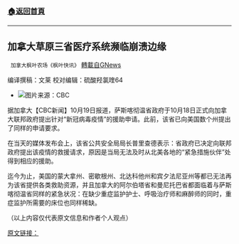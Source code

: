 ###  [:house:返回首頁](https://github.com/ourhimalayas/txt)
---


## 加拿大草原三省医疗系统濒临崩溃边缘
` 加拿大枫叶农场《枫叶快讯》` [轉載自GNews](https://gnews.org/zh-hans/1606915/)

编译撰稿：文莱        校对编辑：硫酸羟氯喹64

- ![](https://assets.gnews.org/wp-content/uploads/2021/10/s-1-edited.jpg)图片来源：CBC


据加拿大【CBC新闻】10月19日报道，萨斯喀彻温省政府于10月18日正式向加拿大联邦政府提出针对“新冠病毒疫情”的援助申请。此前，该省已向美国数个州提出了同样的申请要求。

在当天的媒体发布会上，该省公共安全局局长普里查德表示：省政府已决定向联邦政府提出该疫情的救援请求，原因是当局无法及时从北美各地的“紧急措施伙伴”处得到相应的援助。

迄今为止，美国的蒙大拿州、密歇根州、北达科他州和宾夕法尼亚州等都已无法再为该省提供各类救助资源，并且加拿大的阿尔伯塔省和曼尼托巴省都面临着与萨斯喀彻温省同样的紧急状况：在缺少重症监护护士、呼吸治疗师和麻醉师的同时，重症监护所需要的床位也同样稀缺。

（以上内容仅代表原文信息和作者个人观点）

[原文链接：](https://www.cbc.ca/news/canada/saskatchewan/sask-covid-us-states-1.6216622)
